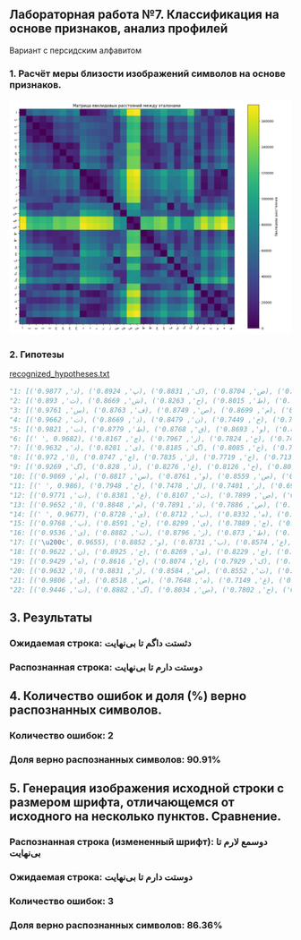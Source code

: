 ## Лабораторная работа №7. Классификация на основе признаков, анализ профилей

Вариант с персидским алфавитом

### 1. Расчёт меры близости изображений символов на основе признаков.
![distance_matrix.png](output_recognition/distance_matrix.png)

### 2. Гипотезы
[recognized_hypotheses.txt](output_recognition/recognized_hypotheses.txt)

```python
"1: [('د', 0.9877), ('پ', 0.8924), ('ک', 0.8831), ('ض', 0.8704), ('ن', 0.8261), ('ر', 0.8161), ('و', 0.8135), ('غ', 0.7815), ('ق', 0.645)]"
"2: [('ث', 0.893), ('ش', 0.8669), ('ح', 0.8263), ('ط', 0.8015), ('ب', 0.7743), ('خ', 0.7604), ('ه', 0.7591), ('غ', 0.7287), ('و', 0.6762), ('ف', 0.6006)]"
"3: [('س', 0.9761), ('ف', 0.8763), ('ص', 0.8749), ('م', 0.8699), ('ک', 0.838), ('غ', 0.7658), ('و', 0.7556), ('ن', 0.7032), ('پ', 0.6471)]"
"4: [('ت', 0.9662), ('ذ', 0.8669), ('ن', 0.8479), ('خ', 0.7449), ('ض', 0.741), ('ه', 0.6982), ('پ', 0.695), ('ث', 0.6773), ('د', 0.6367)]"
"5: [('ت', 0.9821), ('ط', 0.8779), ('ق', 0.8768), ('و', 0.8693), ('ص', 0.8668), ('ز', 0.819), ('گ', 0.7931), ('ذ', 0.7802), ('س', 0.6792)]"
"6: [(' ', 0.9682), ('چ', 0.8167), ('ز', 0.7967), ('ج', 0.7824), ('ی', 0.7457), ('م', 0.6991), ('ر', 0.6906), ('ظ', 0.6448), ('ل', 0.6273)]"
"7: [('د', 0.9632), ('ی', 0.8281), ('گ', 0.8185), ('ج', 0.8085), ('ش', 0.7921), ('ف', 0.7801), ('ر', 0.7783), ('ع', 0.7724), ('ه', 0.6822)]"
"8: [('ا', 0.972), ('چ', 0.8747), ('ژ', 0.7835), ('ج', 0.7719), ('ع', 0.7137), ('ک', 0.6871), ('و', 0.6764), ('ی', 0.6209), ('س', 0.6118)]"
"9: [('گ', 0.9269), ('ذ', 0.828), ('غ', 0.8276), ('ح', 0.8126), ('ک', 0.8068), ('ض', 0.763), ('ا', 0.693), ('ن', 0.6583), ('ه', 0.6442), ('ر', 0.6129)]"
"10: [('م', 0.9869), ('س', 0.8817), ('و', 0.8761), ('ص', 0.8559), ('ن', 0.8075), ('ژ', 0.7934), ('ظ', 0.7732), ('ت', 0.717), ('ش', 0.7105)]"
"11: [(' ', 0.986), ('خ', 0.7948), ('ل', 0.7478), ('ر', 0.7401), ('ص', 0.6908), ('م', 0.6849), ('س', 0.6595), ('پ', 0.6459), ('ن', 0.6215)]"
"12: [('ت', 0.9771), ('غ', 0.8381), ('ث', 0.8107), ('ص', 0.7899), ('پ', 0.7571), ('خ', 0.7475), ('ظ', 0.6571), ('ذ', 0.6407), ('ز', 0.6379)]"
"13: [('ا', 0.9652), ('م', 0.8848), ('ذ', 0.7891), ('ص', 0.7886), ('ت', 0.7883), ('غ', 0.7697), ('ث', 0.6513), ('ظ', 0.6184), ('ر', 0.6117)]"
"14: [(' ', 0.9677), ('ی', 0.8728), ('ب', 0.8712), ('ه', 0.8332), ('ن', 0.8204), ('و', 0.7928), ('پ', 0.7815), ('ذ', 0.7385), ('ط', 0.7278)]"
"15: [('ب', 0.9768), ('ج', 0.8591), ('ی', 0.8299), ('چ', 0.7889), ('ط', 0.7497), ('ض', 0.708), ('ه', 0.7073), ('ذ', 0.6788), ('ع', 0.6194)]"
"16: [('ی', 0.9536), ('ت', 0.8882), ('ر', 0.8796), ('ط', 0.873), ('خ', 0.7505), ('ث', 0.7302), ('گ', 0.6637), ('غ', 0.6463), ('ن', 0.6181)]"
"17: [('\u200c', 0.9655), ('و', 0.8852), ('ب', 0.8731), ('ع', 0.8574), ('ج', 0.8037), ('ط', 0.7933), ('ر', 0.6386), ('ظ', 0.6107), ('ک', 0.6061)]"
"18: [('ن', 0.9622), ('ح', 0.8925), ('ی', 0.8269), ('چ', 0.8229), ('ر', 0.8092), ('ف', 0.7693), ('ض', 0.7332), ('ز', 0.6334), ('ث', 0.6156)]"
"19: [('ه', 0.9429), ('خ', 0.8616), ('ع', 0.8074), ('ک', 0.7929), ('ن', 0.7834), ('ط', 0.7192), ('ش', 0.7093), ('ژ', 0.6901), ('م', 0.6876)]"
"20: [('ا', 0.9632), ('ر', 0.8831), ('ص', 0.8584), ('ث', 0.8552), ('ذ', 0.8174), ('ج', 0.7664), ('غ', 0.728), ('د', 0.6773), ('و', 0.6532)]"
"21: [('ی', 0.9806), ('ص', 0.8518), ('ه', 0.7648), ('غ', 0.7149), ('ذ', 0.6954), ('ش', 0.682), ('ا', 0.6777), ('ض', 0.6683), ('ل', 0.6148)]"
"22: [('ت', 0.9446), ('گ', 0.8882), ('ص', 0.8034), ('ج', 0.7802), ('ف', 0.7701), ('ا', 0.7529), ('خ', 0.715), ('ز', 0.698), ('ح', 0.6766)]'"
```

## 3. Результаты
### Ожидаемая строка: دثستت داگم تا بی‌نهایت
### Распознанная строка: دوستت دارم تا بی‌نهایت

## 4. Количество ошибок и доля (%) верно распознанных символов.

### Количество ошибок: 2
### Доля верно распознанных символов: 90.91%

## 5. Генерация изображения исходной строки с размером шрифта, отличающемся от исходного на несколько пунктов. Сравнение.
### Распознанная строка (измененный шрифт): دوسمع لارم تا بی‌نهایت
### Ожидаемая строка: دوستت دارم تا بی‌نهایت
### Количество ошибок: 3
### Доля верно распознанных символов: 86.36%
